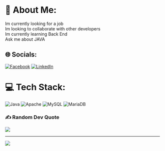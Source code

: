 # 💫 About Me:
Im currently looking for a job<br>Im looking to collaborate with other developers<br>Im currently learning Back End<br> Ask me about JAVA


## 🌐 Socials:
[![Facebook](https://img.shields.io/badge/Facebook-%231877F2.svg?logo=Facebook&logoColor=white)](https://www.facebook.com/profile.php?id=100007049201696) [![LinkedIn](https://img.shields.io/badge/LinkedIn-%230077B5.svg?logo=linkedin&logoColor=white)](https://linkedin.com/in/cristianvegabaez)

# 💻 Tech Stack:
![Java](https://img.shields.io/badge/java-%23ED8B00.svg?style=for-the-badge&logo=java&logoColor=white) ![Apache](https://img.shields.io/badge/apache-%23D42029.svg?style=for-the-badge&logo=apache&logoColor=white) ![MySQL](https://img.shields.io/badge/mysql-%2300f.svg?style=for-the-badge&logo=mysql&logoColor=white) ![MariaDB](https://img.shields.io/badge/MariaDB-003545?style=for-the-badge&logo=mariadb&logoColor=white) 

### ✍️ Random Dev Quote
![](https://quotes-github-readme.vercel.app/api?type=horizontal&theme=radical)

---
[![](https://visitcount.itsvg.in/api?id=Cristian_Vega&icon=0&color=0)](https://visitcount.itsvg.in)

<!-- Proudly created with GPRM ( https://gprm.itsvg.in ) -->

